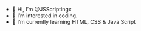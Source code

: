 - 👋 Hi, I’m @JSScriptingx
- 👀 I’m interested in coding.
- 🌱 I’m currently learning HTML, CSS & Java Script

<!---
NovaMarauder/NovaMarauder is a ✨ special ✨ repository because its `README.md` (this file) appears on your GitHub profile.
You can click the Preview link to take a look at your changes.
--->
